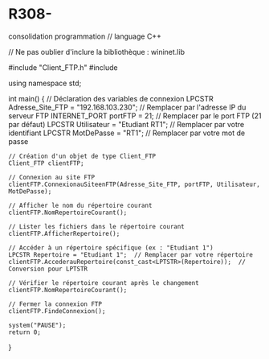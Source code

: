 # R308-
consolidation programmation
// language C++

// Ne pas oublier d'inclure la bibliothèque : wininet.lib

#include "Client_FTP.h"
#include <iostream>

using namespace std;

int main() {
    // Déclaration des variables de connexion
    LPCSTR Adresse_Site_FTP = "192.168.103.230";  // Remplacer par l'adresse IP du serveur FTP
    INTERNET_PORT portFTP = 21;                   // Remplacer par le port FTP (21 par défaut)
    LPCSTR Utilisateur = "Etudiant RT1";          // Remplacer par votre identifiant
    LPCSTR MotDePasse = "RT1";                    // Remplacer par votre mot de passe

    // Création d'un objet de type Client_FTP
    Client_FTP clientFTP;

    // Connexion au site FTP
    clientFTP.ConnexionauSiteenFTP(Adresse_Site_FTP, portFTP, Utilisateur, MotDePasse);

    // Afficher le nom du répertoire courant
    clientFTP.NomRepertoireCourant();

    // Lister les fichiers dans le répertoire courant
    clientFTP.AfficherRepertoire();

    // Accéder à un répertoire spécifique (ex : "Etudiant 1")
    LPCSTR Repertoire = "Etudiant 1";  // Remplacer par votre répertoire
    clientFTP.AccederauRepertoire(const_cast<LPTSTR>(Repertoire));  // Conversion pour LPTSTR

    // Vérifier le répertoire courant après le changement
    clientFTP.NomRepertoireCourant();

    // Fermer la connexion FTP
    clientFTP.FindeConnexion();

    system("PAUSE");
    return 0;
}
